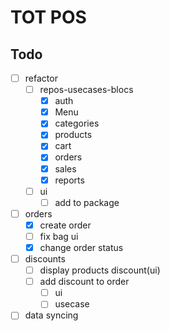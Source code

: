 # TOT POS

## Todo
- [ ] refactor
  - [ ] repos-usecases-blocs
    - [x] auth
    - [x] Menu
    - [x] categories
    - [x] products
    - [x] cart
    - [x] orders
    - [x] sales
    - [x] reports
  - [ ] ui
    - [ ] add to package
- [ ] orders
  - [x] create order
  - [ ] fix bag ui
  - [x] change order status
- [ ] discounts
  - [ ] display products discount(ui)
  - [ ] add discount to order
    - [ ] ui
    - [ ] usecase
- [ ] data syncing